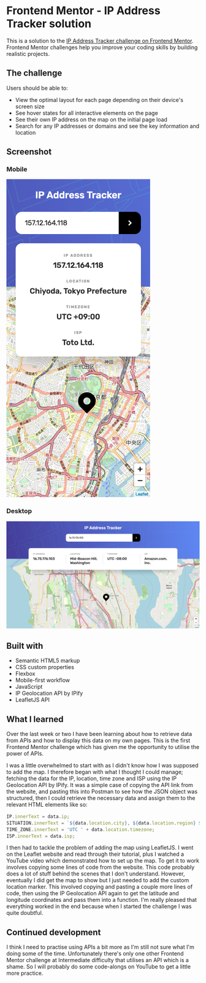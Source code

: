 # Frontend Mentor - IP Address Tracker solution

This is a solution to the [IP Address Tracker challenge on Frontend Mentor](https://www.frontendmentor.io/challenges/ip-address-tracker-I8-0yYAH0). Frontend Mentor challenges help you improve your coding skills by building realistic projects. 

## The challenge

Users should be able to:

- View the optimal layout for each page depending on their device's screen size
- See hover states for all interactive elements on the page
- See their own IP address on the map on the initial page load
- Search for any IP addresses or domains and see the key information and location

## Screenshot

### Mobile
![](screenshots/screenshot-mobile.png)

### Desktop
![](screenshots/screenshot-desktop.png)

## Built with

- Semantic HTML5 markup
- CSS custom properties
- Flexbox
- Mobile-first workflow
- JavaScript
- IP Geolocation API by IPify
- LeafletJS API

## What I learned

Over the last week or two I have been learning about how to retrieve data from APIs and how to display this data on my own pages. This is the first Frontend Mentor challenge which has given me the opportunity to utilise the power of APIs.

I was a little overwhelmed to start with as I didn't know how I was supposed to add the map. I therefore began with what I thought I could manage; fetching the data for the IP, location, time zone and ISP using the IP Geolocation API by IPify. It was a simple case of copying the API link from the website, and pasting this into Postman to see how the JSON object was structured, then I could retrieve the necessary data and assign them to the relevant HTML elements like so: 

```js
IP.innerText = data.ip;
SITUATION.innerText = `${data.location.city}, ${data.location.region} ${data.location.postalCode}`;
TIME_ZONE.innerText = 'UTC ' + data.location.timezone;
ISP.innerText = data.isp;
```

I then had to tackle the problem of adding the map using LeafletJS. I went on the Leaflet website and read through their tutorial, plus I watched a YouTube video which demonstrated how to set up the map. To get it to work involves copying some lines of code from the website. This code probably does a lot of stuff behind the scenes that I don't understand. However, eventually I did get the map to show but I just needed to add the custom location marker. This involved copying and pasting a couple more lines of code, then using the IP Geolocation API again to get the latitude and longitude coordinates and pass them into a function. I'm really pleased that everything worked in the end because when I started the challenge I was quite doubtful.

## Continued development

I think I need to practise using APIs a bit more as I'm still not sure what I'm doing some of the time. Unfortunately there's only one other Frontend Mentor challenge at Intermediate difficulty that utilises an API which is a shame. So I will probably do some code-alongs on YouTube to get a little more practice.
